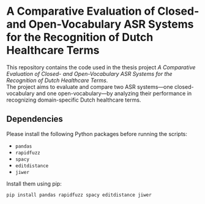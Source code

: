 # A Comparative Evaluation of Closed- and Open-Vocabulary ASR Systems for the Recognition of Dutch Healthcare Terms

This repository contains the code used in the thesis project *A Comparative Evaluation of Closed- and Open-Vocabulary ASR Systems for the Recognition of Dutch Healthcare Terms*.  
The project aims to evaluate and compare two ASR systems—one closed-vocabulary and one open-vocabulary—by analyzing their performance in recognizing domain-specific Dutch healthcare terms.

## Dependencies

Please install the following Python packages before running the scripts:

- `pandas`
- `rapidfuzz`
- `spacy`
- `editdistance`
- `jiwer`

Install them using pip:

```bash
pip install pandas rapidfuzz spacy editdistance jiwer

